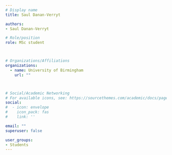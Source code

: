 ```yaml
---
# Display name
title: Saul Danan-Verryt

authors:
- Saul Danan-Verryt

# Role/position
role: MSc student



# Organizations/Affiliations
organizations:
  - name: University of Birmingham
    url: ""



# Social/Academic Networking
# For available icons, see: https://sourcethemes.com/academic/docs/page-builder/#icons
social:
#  - icon: envelope
#    icon_pack: fas
#    link: ''

email: ""
superuser: false

user_groups:
- Students
---
```

